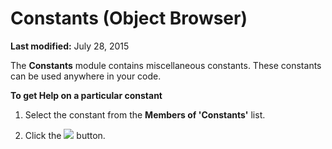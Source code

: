 
# Constants (Object Browser)

 **Last modified:** July 28, 2015

The  **Constants** module contains miscellaneous constants. These constants can be used anywhere in your code.

 **To get Help on a particular constant**



1. Select the constant from the  **Members of 'Constants'** list.
    
2. Click the 
![](../images/but_help_ZA01201583.gif) button.
    

